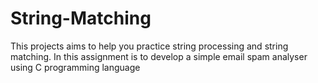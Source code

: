# String-Matching
This projects aims to help you practice string processing and string matching. In this assignment is to develop a simple email spam analyser using C programming language
